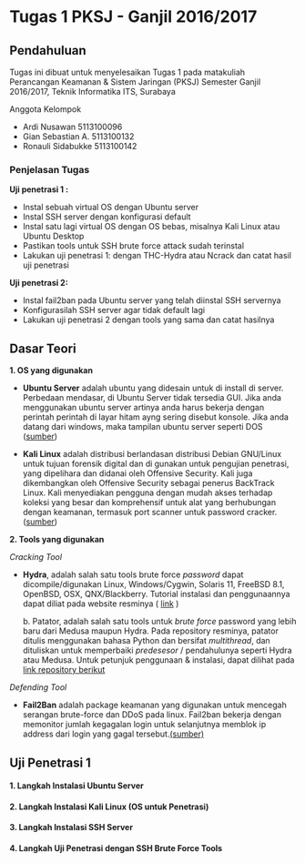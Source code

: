 # **Tugas 1 PKSJ - Ganjil 2016/2017**


## Pendahuluan

Tugas ini dibuat untuk menyelesaikan Tugas 1 pada matakuliah Perancangan Keamanan & Sistem Jaringan (PKSJ) Semester Ganjil 2016/2017, Teknik Informatika ITS, Surabaya
 
Anggota Kelompok
- Ardi Nusawan      5113100096
- Gian Sebastian A. 5113100132
- Ronauli Sidabukke 5113100142

### Penjelasan Tugas
**Uji penetrasi 1 :**
* Instal sebuah virtual OS dengan Ubuntu server
* Instal SSH server dengan konfigurasi default
* Instal satu lagi virtual OS dengan OS bebas, misalnya Kali Linux atau Ubuntu Desktop
* Pastikan tools untuk SSH brute force attack sudah terinstal
* Lakukan uji penetrasi 1: dengan THC-Hydra atau Ncrack dan catat hasil uji penetrasi 

**Uji penetrasi 2:**
* Instal fail2ban pada Ubuntu server yang telah diinstal SSH servernya
* Konfigurasilah SSH server agar tidak default lagi
* Lakukan uji penetrasi 2 dengan tools yang sama dan catat hasilnya


## Dasar Teori

**1. OS yang digunakan**

* **Ubuntu Server** adalah ubuntu yang  didesain untuk di install di server. Perbedaan mendasar, di Ubuntu Server tidak tersedia GUI. Jika anda menggunakan ubuntu server artinya anda harus bekerja dengan perintah perintah di layar hitam ayng sering disebut konsole. Jika anda datang dari windows, maka tampilan ubuntu server seperti DOS ([sumber](http://www.candra.web.id/mengenal-ubuntu-server/))
 
* **Kali Linux** adalah distribusi berlandasan distribusi Debian GNU/Linux untuk tujuan forensik digital dan di gunakan untuk pengujian penetrasi, yang dipelihara dan didanai oleh Offensive Security. Kali juga dikembangkan oleh  Offensive Security sebagai penerus BackTrack Linux. Kali menyediakan pengguna dengan mudah akses terhadap koleksi yang besar dan komprehensif untuk alat yang berhubungan dengan keamanan, termasuk port scanner untuk password cracker. ([sumber](http://gudanglinux.com/glossary/kali-linux/))

**2. Tools yang digunakan**

*Cracking Tool*

* **Hydra**, adalah salah satu tools brute force *password* dapat dicompile/digunakan Linux, Windows/Cygwin, Solaris 11, FreeBSD 8.1, OpenBSD, OSX, QNX/Blackberry. Tutorial instalasi dan penggunaannya dapat diliat pada website resminya ( [link](https://www.thc.org/thc-hydra/) )

    b. Patator, adalah salah satu tools untuk *brute force* password yang lebih baru dari Medusa maupun Hydra. Pada repository resminya, patator ditulis menggunakan bahasa Python dan bersifat *multithread*, dan dituliskan untuk memperbaiki *predesesor* / pendahulunya seperti Hydra atau Medusa. Untuk petunjuk penggunaan & instalasi, dapat dilihat pada [link repository berikut](https://github.com/lanjelot/patator)
    
*Defending Tool*

* **Fail2Ban** adalah package keamanan yang digunakan untuk mencegah serangan brute-force dan DDoS pada linux. Fail2ban bekerja dengan memonitor jumlah kegagalan login untuk selanjutnya memblok ip address dari login yang gagal tersebut.[(sumber)](https://kpunikomlipi.wordpress.com/2012/07/30/konfigurasi-fail2ban-untuk-mengamankan-server/)


## Uji Penetrasi 1


#### 1. Langkah Instalasi Ubuntu Server


#### 2. Langkah Instalasi Kali Linux (OS untuk Penetrasi)

#### 3. Langkah Instalasi SSH Server

#### 4. Langkah Uji Penetrasi dengan SSH Brute Force Tools
